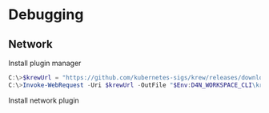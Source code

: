 # Debugging

## Network 

Install plugin manager 

```powershell
C:\>$krewUrl = "https://github.com/kubernetes-sigs/krew/releases/download/v0.4.4/krew.exe"
C:\>Invoke-WebRequest -Uri $krewUrl -OutFile "$Env:D4N_WORKSPACE_CLI\krew.exe"

```

Install network plugin


